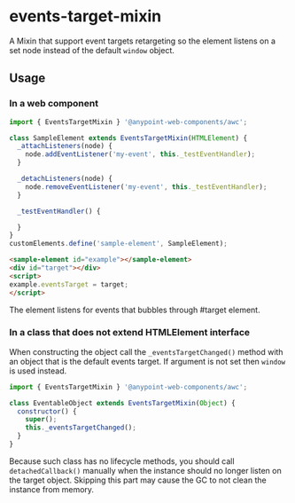 # events-target-mixin

A Mixin that support event targets retargeting so the element listens on a set node instead of the default `window` object.

## Usage

### In a web component

```javascript
import { EventsTargetMixin } '@anypoint-web-components/awc';

class SampleElement extends EventsTargetMixin(HTMLElement) {
  _attachListeners(node) {
    node.addEventListener('my-event', this._testEventHandler);
  }

  _detachListeners(node) {
    node.removeEventListener('my-event', this._testEventHandler);
  }

  _testEventHandler() {

  }
}
customElements.define('sample-element', SampleElement);
```

```html
<sample-element id="example"></sample-element>
<div id="target"></div>
<script>
example.eventsTarget = target;
</script>
```

The element listens for events that bubbles through #target element.

### In a class that does not extend HTMLElement interface

When constructing the object call the `_eventsTargetChanged()` method with
an object that is the default events target. If argument is not set then `window`
is used instead.

```javascript
import { EventsTargetMixin } '@anypoint-web-components/awc';

class EventableObject extends EventsTargetMixin(Object) {
  constructor() {
    super();
    this._eventsTargetChanged();
  }
}
```

Because such class has no lifecycle methods, you should call `detachedCallback()`
manually when the instance should no longer listen on the target object. Skipping
this part may cause the GC to not clean the instance from memory.
